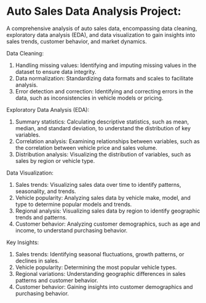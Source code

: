 # Auto Sales Data Analysis Project:
A comprehensive analysis of auto sales data, encompassing data cleaning, exploratory data analysis (EDA), and data visualization to gain insights into sales trends, customer behavior, and market dynamics.

Data Cleaning:

1. Handling missing values: Identifying and imputing missing values in the dataset to ensure data integrity.
2. Data normalization: Standardizing data formats and scales to facilitate analysis.
3. Error detection and correction: Identifying and correcting errors in the data, such as inconsistencies in vehicle models or pricing.

Exploratory Data Analysis (EDA):

1. Summary statistics: Calculating descriptive statistics, such as mean, median, and standard deviation, to understand the distribution of key variables.
2. Correlation analysis: Examining relationships between variables, such as the correlation between vehicle price and sales volume.
3. Distribution analysis: Visualizing the distribution of variables, such as sales by region or vehicle type.

Data Visualization:

1. Sales trends: Visualizing sales data over time to identify patterns, seasonality, and trends.
2. Vehicle popularity: Analyzing sales data by vehicle make, model, and type to determine popular models and trends.
3. Regional analysis: Visualizing sales data by region to identify geographic trends and patterns.
4. Customer behavior: Analyzing customer demographics, such as age and income, to understand purchasing behavior.

Key Insights:

1. Sales trends: Identifying seasonal fluctuations, growth patterns, or declines in sales.
2. Vehicle popularity: Determining the most popular vehicle types.
3. Regional variations: Understanding geographic differences in sales patterns and customer behavior.
4. Customer behavior: Gaining insights into customer demographics and purchasing behavior.


